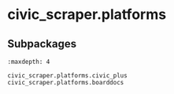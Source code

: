 # civic_scraper.platforms

## Subpackages

```{toctree}
:maxdepth: 4

civic_scraper.platforms.civic_plus
civic_scraper.platforms.boarddocs
```
